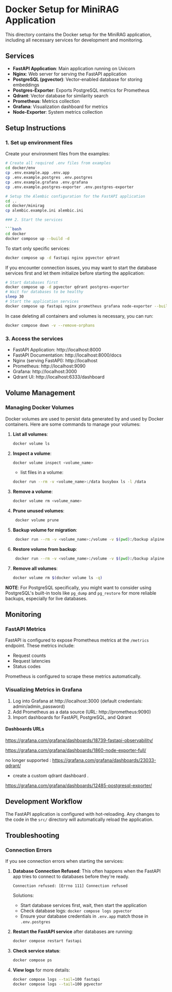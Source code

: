# Docker Setup for MiniRAG Application

This directory contains the Docker setup for the MiniRAG application, including all necessary services for development and monitoring.

## Services

- **FastAPI Application**: Main application running on Uvicorn
- **Nginx**: Web server for serving the FastAPI application
- **PostgreSQL (pgvector)**: Vector-enabled database for storing embeddings
- **Postgres-Exporter**: Exports PostgreSQL metrics for Prometheus
- **Qdrant**: Vector database for similarity search
- **Prometheus**: Metrics collection
- **Grafana**: Visualization dashboard for metrics
- **Node-Exporter**: System metrics collection

## Setup Instructions

### 1. Set up environment files

Create your environment files from the examples:

```bash
# Create all required .env files from examples
cd docker/env
cp .env.example.app .env.app
cp .env.example.postgres .env.postgres
cp .env.example.grafana .env.grafana
cp .env.example.postgres-exporter .env.postgres-exporter

# Setup the Alembic configuration for the FastAPI application
cd ..
cd docker/minirag
cp alembic.example.ini alembic.ini

### 2. Start the services

```bash
cd docker
docker compose up --build -d
```

To start only specific services:

```bash
docker compose up -d fastapi nginx pgvector qdrant
```

If you encounter connection issues, you may want to start the database services first and let them initialize before starting the application:

```bash
# Start databases first
docker compose up -d pgvector qdrant postgres-exporter
# Wait for databases to be healthy
sleep 30
# Start the application services
docker compose up fastapi nginx prometheus grafana node-exporter --build -d
```

In case deleting all containers and volumes is necessary, you can run:

```bash
docker compose down -v --remove-orphans
```

### 3. Access the services

- FastAPI Application: http://localhost:8000
- FastAPI Documentation: http://localhost:8000/docs
- Nginx (serving FastAPI): http://localhost
- Prometheus: http://localhost:9090
- Grafana: http://localhost:3000
- Qdrant UI: http://localhost:6333/dashboard

## Volume Management

### Managing Docker Volumes

Docker volumes are used to persist data generated by and used by Docker containers. Here are some commands to manage your volumes:

1. **List all volumes**:
   ```bash
   docker volume ls
   ```
2. **Inspect a volume**:
   ```bash
   docker volume inspect <volume_name>
   ```

   - list files in a volume:
   ```bash
   docker run --rm -v <volume_name>:/data busybox ls -l /data
   ```

3. **Remove a volume**:
   ```bash
   docker volume rm <volume_name>
   ```
4. **Prune unused volumes**:
   ```bash
    docker volume prune
    ```

5. **Backup volume for migration**:
   ```bash
    docker run --rm -v <volume_name>:/volume -v $(pwd):/backup alpine tar cvf /backup/backup.tar /volume
    ```

6. **Restore volume from backup**:
   ```bash
    docker run --rm -v <volume_name>:/volume -v $(pwd):/backup alpine sh -c "cd /volume && tar xvf /backup/backup.tar --strip 1"
    ```

7. **Remove all volumes**:
    ```bash
    docker volume rm $(docker volume ls -q)
    ```

**NOTE**: For PostgreSQL specifically, you might want to consider using PostgreSQL's built-in tools like `pg_dump` and `pg_restore` for more reliable backups, especially for live databases.

## Monitoring

### FastAPI Metrics

FastAPI is configured to expose Prometheus metrics at the `/metrics` endpoint. These metrics include:

- Request counts
- Request latencies
- Status codes

Prometheus is configured to scrape these metrics automatically.

### Visualizing Metrics in Grafana

1. Log into Grafana at http://localhost:3000 (default credentials: admin/admin_password)
2. Add Prometheus as a data source (URL: http://prometheus:9090)
3. Import dashboards for FastAPI, PostgreSQL, and Qdrant

#### Dashboards URLs

https://grafana.com/grafana/dashboards/18739-fastapi-observability/

https://grafana.com/grafana/dashboards/1860-node-exporter-full/

no longer supported : https://grafana.com/grafana/dashboards/23033-qdrant/
- create a custom qdrant dashboard .

https://grafana.com/grafana/dashboards/12485-postgresql-exporter/


## Development Workflow

The FastAPI application is configured with hot-reloading. Any changes to the code in the `src/` directory will automatically reload the application.

## Troubleshooting

### Connection Errors

If you see connection errors when starting the services:

1. **Database Connection Refused**: This often happens when the FastAPI app tries to connect to databases before they're ready.
   ```
   Connection refused: [Errno 111] Connection refused
   ```
   
   Solutions:
   - Start database services first, wait, then start the application
   - Check database logs: `docker compose logs pgvector`
   - Ensure your database credentials in `.env.app` match those in `.env.postgres`

2. **Restart the FastAPI service** after databases are running:
   ```bash
   docker compose restart fastapi
   ```

3. **Check service status**:
   ```bash
   docker compose ps
   ```

4. **View logs** for more details:
   ```bash
   docker compose logs --tail=100 fastapi
   docker compose logs --tail=100 pgvector
   ```